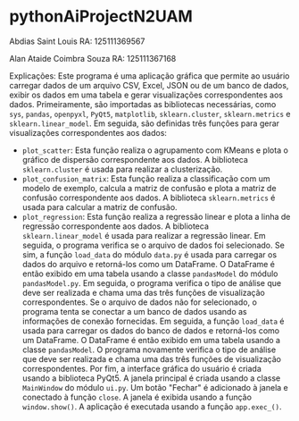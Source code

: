 # pythonAiProjectN2UAM

Abdias Saint Louis RA: 125111369567

Alan Ataide Coimbra Souza RA: 125111367168


Explicações: 
Este programa é uma aplicação gráfica que permite ao usuário carregar dados de um arquivo CSV, Excel, JSON ou de um banco de dados, exibir os dados em uma tabela e gerar visualizações correspondentes aos dados.
Primeiramente, são importadas as bibliotecas necessárias, como `sys`, `pandas`, `openpyxl`, `PyQt5`, `matplotlib`, `sklearn.cluster`, `sklearn.metrics` e `sklearn.linear_model`.
Em seguida, são definidas três funções para gerar visualizações correspondentes aos dados:
- `plot_scatter`: Esta função realiza o agrupamento com KMeans e plota o gráfico de dispersão correspondente aos dados. A biblioteca `sklearn.cluster` é usada para realizar a clusterização.
- `plot_confusion_matrix`: Esta função realiza a classificação com um modelo de exemplo, calcula a matriz de confusão e plota a matriz de confusão correspondente aos dados. A biblioteca `sklearn.metrics` é usada para calcular a matriz de confusão.
- `plot_regression`: Esta função realiza a regressão linear e plota a linha de regressão correspondente aos dados. A biblioteca `sklearn.linear_model` é usada para realizar a regressão linear.
Em seguida, o programa verifica se o arquivo de dados foi selecionado. Se sim, a função `load_data` do módulo `data.py` é usada para carregar os dados do arquivo e retorná-los como um DataFrame. O DataFrame é então exibido em uma tabela usando a classe `pandasModel` do módulo `pandasModel.py`. Em seguida, o programa verifica o tipo de análise que deve ser realizada e chama uma das três funções de visualização correspondentes.
Se o arquivo de dados não for selecionado, o programa tenta se conectar a um banco de dados usando as informações de conexão fornecidas. Em seguida, a função `load_data` é usada para carregar os dados do banco de dados e retorná-los como um DataFrame. O DataFrame é então exibido em uma tabela usando a classe `pandasModel`. O programa novamente verifica o tipo de análise que deve ser realizada e chama uma das três funções de visualização correspondentes.
Por fim, a interface gráfica do usuário é criada usando a biblioteca PyQt5. A janela principal é criada usando a classe `MainWindow` do módulo `ui.py`. Um botão "Fechar" é adicionado à janela e conectado à função `close`. A janela é exibida usando a função `window.show()`. A aplicação é executada usando a função `app.exec_()`.


